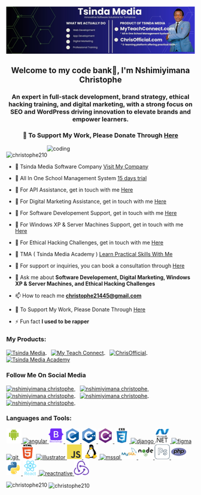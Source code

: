 ![logo](https://github.com/Christophe210/Christophe210/blob/main/Chris.jpg) 
<h2 align="center">Welcome to my code bank👋, I'm  Nshimiyimana Christophe</h2>
<h3 align="center"> An expert in full-stack development, brand strategy, ethical hacking training, and digital marketing, with a strong focus on SEO and WordPress driving innovation to elevate brands and empower learners.</h3>
<h3 align="center">🔭 To Support My Work, Please Donate Through <a href="https://flutterwave.com/donate/eqvx6ajii88o" target="_blank">Here</a></h3>
<img align="right" alt="coding" width="395" src="https://user-images.githubusercontent.com/55389276/140866485-8fb1c876-9a8f-4d6a-98dc-08c4981eaf70.gif">

<p align="left"> <img src="https://komarev.com/ghpvc/?username=christophe210&label=Profile%20views&color=0e75b6&style=flat" alt="christophe210" /> </p>

-  🔭 Tsinda Media Software Company  [Visit My Company ](https://tsindamedia.com/)
-  🔭 All In One School Management System  [15 days trial](https://myteachconnect.com/)
-  🔭 For API Assistance, get in touch with me  [ Here ](https://wa.me/+250798873226)

-  🔭 For Digital Marketing Assistance, get in touch with me  [ Here ](https://wa.me/+250798873226)

-  🔭 For Software Developement Support, get in touch with me  [ Here ](https://wa.me/+250798873226)

-  🔭 For Windows XP & Server Machines Support, get in touch with me  [ Here ](https://wa.me/+250798873226)

-   🔭 For Ethical Hacking Challenges, get in touch with me  [ Here ](https://wa.me/+250798873226)
  
-  🔭 TMA ( Tsinda Media Academy ) [Learn Practical Skills With Me](https://www.chrisofficial.com/)
   
- 🔭 For support or inquiries, you can book a consultation through [ Here ](https://calendar.google.com/calendar/u/0/r)

- 💬 Ask me about **Software Developement, Digital Marketing, Windows XP & Server Machines, and Ethical Hacking Challenges**

- 📫 How to reach me **christophe21445@gmail.com**

- 🔭 To Support My Work, Please Donate Through [ Here ](https://flutterwave.com/donate/eqvx6ajii88o)

- ⚡ Fun fact **I used to be rapper**

<h3 align="left">My Products:</h3>
<p align="left">

<!-- Tsinda Media -->



<a href="https://tsindamedia.com" target="_blank">
  <img align="center" src="https://i.imgur.com/O9buVeg.png" alt="Tsinda Media" height="50" width="55" />
</a>
&nbsp;&nbsp;

<!-- TMA -->
<a href="https://myteachconnect.com/" target="_blank">
  <img align="center" src="https://i.imgur.com/pRi2dXc.jpeg" alt="My Teach Connect" height="50" width="55" />
</a>
&nbsp;&nbsp;
<a href="https://www.chrisofficial.com/" target="_blank">
  <img align="center" src="https://i.imgur.com/v0W8IqO.jpeg" alt="ChrisOfficial" height="50" width="55" />
</a>
&nbsp;&nbsp;
<a href="https://www.tsindamedia.com/tma" target="_blank">
  <img align="center" src="https://i.imgur.com/BKC8ptH.jpeg" alt="Tsinda Media Academy" height="50" width="55" />
</a>
</p>

<h3 align="left">Follow Me On Social Media</h3>
<p align="left">

<a href="https://www.youtube.com/@tsindamedia210" target="_blank">
  <img align="center" src="https://i.imgur.com/bRmCAD2.jpeg" alt="nshimiyimana christophe" height="30" width="40" />
</a>
&nbsp;&nbsp;

<a href="https://www.linkedin.com/in/nshimiyimana-christophe-42569226b/" target="_blank">
  <img align="center" src="https://i.imgur.com/2ym8yKN.jpeg" alt="nshimiyimana christophe" height="30" width="40" />
</a>
&nbsp;&nbsp;
<a href="https://www.instagram.com/tsindamedia/" target="_blank">
  <img align="center" src="https://i.imgur.com/E2VWHeJ.jpeg" alt="nshimiyimana christophe" height="30" width="40" />
</a>
&nbsp;&nbsp;
<a href="https://www.tiktok.com/@tsinda_media" target="_blank">
  <img align="center" src="https://i.imgur.com/3X4evQh.jpeg" alt="nshimiyimana christophe" height="30" width="40" />
</a>
&nbsp;&nbsp;
<a href="https://www.facebook.com/p/Tsinda-Media-100054599342874" target="_blank">
  <img align="center" src="https://i.imgur.com/aKbJJwe.jpeg" alt="nshimiyimana christophe" height="30" width="40" />
</a>
&nbsp;&nbsp;


</p>

<h3 align="left">Languages and Tools:</h3>
<p align="left"> <a href="https://developer.android.com" target="_blank" rel="noreferrer"> <img src="https://raw.githubusercontent.com/devicons/devicon/master/icons/android/android-original-wordmark.svg" alt="android" width="40" height="40"/> </a> <a href="https://angular.io" target="_blank" rel="noreferrer"> <img src="https://angular.io/assets/images/logos/angular/angular.svg" alt="angular" width="40" height="40"/> </a> <a href="https://getbootstrap.com" target="_blank" rel="noreferrer"> <img src="https://raw.githubusercontent.com/devicons/devicon/master/icons/bootstrap/bootstrap-plain-wordmark.svg" alt="bootstrap" width="40" height="40"/> </a> <a href="https://www.cprogramming.com/" target="_blank" rel="noreferrer"> <img src="https://raw.githubusercontent.com/devicons/devicon/master/icons/c/c-original.svg" alt="c" width="40" height="40"/> </a> <a href="https://www.w3schools.com/cpp/" target="_blank" rel="noreferrer"> <img src="https://raw.githubusercontent.com/devicons/devicon/master/icons/cplusplus/cplusplus-original.svg" alt="cplusplus" width="40" height="40"/> </a> <a href="https://www.w3schools.com/cs/" target="_blank" rel="noreferrer"> <img src="https://raw.githubusercontent.com/devicons/devicon/master/icons/csharp/csharp-original.svg" alt="csharp" width="40" height="40"/> </a> <a href="https://www.w3schools.com/css/" target="_blank" rel="noreferrer"> <img src="https://raw.githubusercontent.com/devicons/devicon/master/icons/css3/css3-original-wordmark.svg" alt="css3" width="40" height="40"/> </a> <a href="https://www.djangoproject.com/" target="_blank" rel="noreferrer"> <img src="https://cdn.worldvectorlogo.com/logos/django.svg" alt="django" width="40" height="40"/> </a> <a href="https://dotnet.microsoft.com/" target="_blank" rel="noreferrer"> <img src="https://raw.githubusercontent.com/devicons/devicon/master/icons/dot-net/dot-net-original-wordmark.svg" alt="dotnet" width="40" height="40"/> </a> <a href="https://www.figma.com/" target="_blank" rel="noreferrer"> <img src="https://www.vectorlogo.zone/logos/figma/figma-icon.svg" alt="figma" width="40" height="40"/> </a> <a href="https://git-scm.com/" target="_blank" rel="noreferrer"> <img src="https://www.vectorlogo.zone/logos/git-scm/git-scm-icon.svg" alt="git" width="40" height="40"/> </a> <a href="https://www.w3.org/html/" target="_blank" rel="noreferrer"> <img src="https://raw.githubusercontent.com/devicons/devicon/master/icons/html5/html5-original-wordmark.svg" alt="html5" width="40" height="40"/> </a> <a href="https://www.adobe.com/in/products/illustrator.html" target="_blank" rel="noreferrer"> <img src="https://www.vectorlogo.zone/logos/adobe_illustrator/adobe_illustrator-icon.svg" alt="illustrator" width="40" height="40"/> </a> <a href="https://developer.mozilla.org/en-US/docs/Web/JavaScript" target="_blank" rel="noreferrer"> <img src="https://raw.githubusercontent.com/devicons/devicon/master/icons/javascript/javascript-original.svg" alt="javascript" width="40" height="40"/> </a> <a href="https://www.linux.org/" target="_blank" rel="noreferrer"> <img src="https://raw.githubusercontent.com/devicons/devicon/master/icons/linux/linux-original.svg" alt="linux" width="40" height="40"/> </a> <a href="https://www.microsoft.com/en-us/sql-server" target="_blank" rel="noreferrer"> <img src="https://www.svgrepo.com/show/303229/microsoft-sql-server-logo.svg" alt="mssql" width="40" height="40"/> </a> <a href="https://www.mysql.com/" target="_blank" rel="noreferrer"> <img src="https://raw.githubusercontent.com/devicons/devicon/master/icons/mysql/mysql-original-wordmark.svg" alt="mysql" width="40" height="40"/> </a> <a href="https://nodejs.org" target="_blank" rel="noreferrer"> <img src="https://raw.githubusercontent.com/devicons/devicon/master/icons/nodejs/nodejs-original-wordmark.svg" alt="nodejs" width="40" height="40"/> </a> <a href="https://www.photoshop.com/en" target="_blank" rel="noreferrer"> <img src="https://raw.githubusercontent.com/devicons/devicon/master/icons/photoshop/photoshop-line.svg" alt="photoshop" width="40" height="40"/> </a> <a href="https://www.php.net" target="_blank" rel="noreferrer"> <img src="https://raw.githubusercontent.com/devicons/devicon/master/icons/php/php-original.svg" alt="php" width="40" height="40"/> </a> <a href="https://www.python.org" target="_blank" rel="noreferrer"> <img src="https://raw.githubusercontent.com/devicons/devicon/master/icons/python/python-original.svg" alt="python" width="40" height="40"/> </a> <a href="https://reactjs.org/" target="_blank" rel="noreferrer"> <img src="https://raw.githubusercontent.com/devicons/devicon/master/icons/react/react-original-wordmark.svg" alt="react" width="40" height="40"/> </a> <a href="https://reactnative.dev/" target="_blank" rel="noreferrer"> <img src="https://reactnative.dev/img/header_logo.svg" alt="reactnative" width="40" height="40"/> </a> <a href="https://redux.js.org" target="_blank" rel="noreferrer"> <img src="https://raw.githubusercontent.com/devicons/devicon/master/icons/redux/redux-original.svg" alt="redux" width="40" height="40"/> </a> </p>

<p><img align="left" src="https://github-readme-stats.vercel.app/api/top-langs?username=christophe210&show_icons=true&locale=en&layout=compact" alt="christophe210" /></p>

<p>&nbsp;<img align="center" src="https://github-readme-stats.vercel.app/api?username=christophe210&show_icons=true&locale=en" alt="christophe210" /></p>
